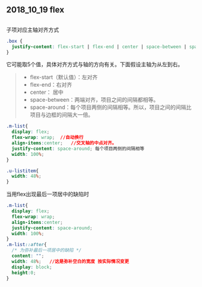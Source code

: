 ## 2018_10_19 flex

## 

子项对应主轴对齐方式

```css
.box {
  justify-content: flex-start | flex-end | center | space-between | space-around;
}
```

​	它可能取5个值，具体对齐方式与轴的方向有关。下面假设主轴为从左到右。

> - flex-start（默认值）：左对齐
> - flex-end：右对齐
> - center： 居中
> - space-between：两端对齐，项目之间的间隔都相等。
> - space-around：每个项目两侧的间隔相等。所以，项目之间的间隔比项目与边框的间隔大一倍。



```css
.m-list{
  display: flex;
  flex-wrap: wrap;  //自动换行
  align-items:center;	//交叉轴的中点对齐。
  justify-content: space-around; 每个项目两侧的间隔相等
  width: 100%;
}

.u-listitem{
  width: 48%;
}
```







当用flex出现最后一项居中的缺陷时

```css
.m-list{
  display: flex;
  flex-wrap: wrap;
  align-items:center;
  justify-content: space-around;
  width: 100%;
}
.m-list::after{
  /* 为弥补最后一项居中的缺陷 */
  content: "";
  width: 48%;	//这是弥补空白的宽度 按实际情况变更
  display: block;
  height:0;
}
```

